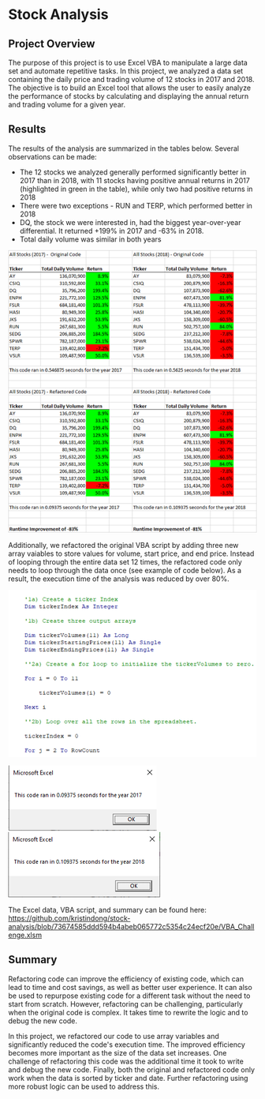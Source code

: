 # Stock Analysis

## Project Overview
The purpose of this project is to use Excel VBA to manipulate a large data set and automate repetitive tasks. In this project, we analyzed a data set containing the daily price and trading volume of 12 stocks in 2017 and 2018. The objective is to build an Excel tool that allows the user to easily analyze the performance of stocks by calculating and displaying the annual return and trading volume for a given year.

## Results
The results of the analysis are summarized in the tables below. Several observations can be made:
- The 12 stocks we analyzed generally performed significantly better in 2017 than in 2018, with 11 stocks having positive annual returns in 2017 (highlighted in green in the table), while only two had positive returns in 2018
- There were two exceptions - RUN and TERP, which performed better in 2018
- DQ, the stock we were interested in, had the biggest year-over-year differential. It returned +199% in 2017 and -63% in 2018.
- Total daily volume was similar in both years

![Results_Summary](Results_Summary.png)

Additionally, we refactored the original VBA script by adding three new array vaiables to store values for volume, start price, and end price. Instead of looping through the entire data set 12 times, the refactored code only needs to loop through the data once (see example of code below). As a result, the execution time of the analysis was reduced by over 80%.

![Refactored_code](Refactored_code.PNG)

![VBA_Challenge_2017](VBA_Challenge_2017.PNG) ![VBA_Challenge_2018](VBA_Challenge_2018.PNG)


The Excel data, VBA script, and summary can be found here:
https://github.com/kristindong/stock-analysis/blob/73674585ddd594b4abeb065772c5354c24ecf20e/VBA_Challenge.xlsm


## Summary
Refactoring code can improve the efficiency of existing code, which can lead to time and cost savings, as well as better user experience. It can also be used to repurpose existing code for a different task without the need to start from scratch. However, refactoring can be challenging, particularly when the original code is complex. It takes time to rewrite the logic and to debug the new code.

In this project, we refactored our code to use array variables and significantly reduced the code's execution time. The improved efficiency becomes more important as the size of the data set increases. One challenge of refactoring this code was the additional time it took to write and debug the new code. Finally, both the original and refactored code only work when the data is sorted by ticker and date. Further refactoring using more robust logic can be used to address this.
